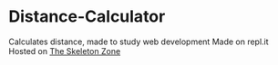 # Distance-Calculator
Calculates distance, made to study web development
Made on repl.it
Hosted on [The Skeleton Zone](https://theskeletonzone.com "SPOOKY CALCULATORS")
